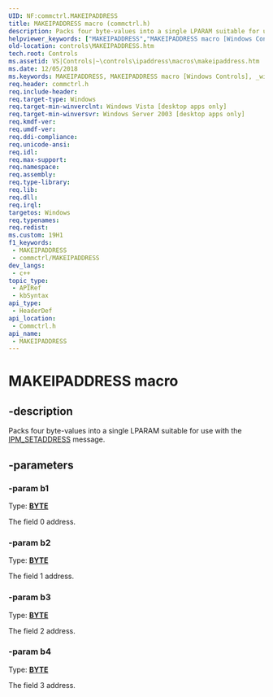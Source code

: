 ```yaml
---
UID: NF:commctrl.MAKEIPADDRESS
title: MAKEIPADDRESS macro (commctrl.h)
description: Packs four byte-values into a single LPARAM suitable for use with the IPM_SETADDRESS message.
helpviewer_keywords: ["MAKEIPADDRESS","MAKEIPADDRESS macro [Windows Controls]","_win32_MAKEIPADDRESS","_win32_MAKEIPADDRESS_cpp","commctrl/MAKEIPADDRESS","controls.MAKEIPADDRESS","controls._win32_MAKEIPADDRESS"]
old-location: controls\MAKEIPADDRESS.htm
tech.root: Controls
ms.assetid: VS|Controls|~\controls\ipaddress\macros\makeipaddress.htm
ms.date: 12/05/2018
ms.keywords: MAKEIPADDRESS, MAKEIPADDRESS macro [Windows Controls], _win32_MAKEIPADDRESS, _win32_MAKEIPADDRESS_cpp, commctrl/MAKEIPADDRESS, controls.MAKEIPADDRESS, controls._win32_MAKEIPADDRESS
req.header: commctrl.h
req.include-header: 
req.target-type: Windows
req.target-min-winverclnt: Windows Vista [desktop apps only]
req.target-min-winversvr: Windows Server 2003 [desktop apps only]
req.kmdf-ver: 
req.umdf-ver: 
req.ddi-compliance: 
req.unicode-ansi: 
req.idl: 
req.max-support: 
req.namespace: 
req.assembly: 
req.type-library: 
req.lib: 
req.dll: 
req.irql: 
targetos: Windows
req.typenames: 
req.redist: 
ms.custom: 19H1
f1_keywords:
 - MAKEIPADDRESS
 - commctrl/MAKEIPADDRESS
dev_langs:
 - c++
topic_type:
 - APIRef
 - kbSyntax
api_type:
 - HeaderDef
api_location:
 - Commctrl.h
api_name:
 - MAKEIPADDRESS
---
```


# MAKEIPADDRESS macro


## -description

Packs four byte-values into a single LPARAM suitable for use with the <a href="https://docs.microsoft.com/windows/desktop/Controls/ipm-setaddress">IPM_SETADDRESS</a> message.

## -parameters

### -param b1

Type: <b><a href="https://docs.microsoft.com/windows/desktop/WinProg/windows-data-types">BYTE</a></b>

The field 0 address.

### -param b2

Type: <b><a href="https://docs.microsoft.com/windows/desktop/WinProg/windows-data-types">BYTE</a></b>

The field 1 address.

### -param b3

Type: <b><a href="https://docs.microsoft.com/windows/desktop/WinProg/windows-data-types">BYTE</a></b>

The field 2 address.

### -param b4

Type: <b><a href="https://docs.microsoft.com/windows/desktop/WinProg/windows-data-types">BYTE</a></b>

The field 3 address.

